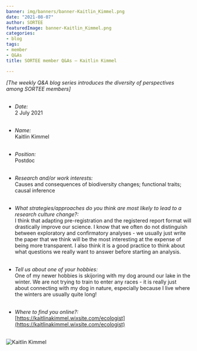 ```yaml
---
banner: img/banners/banner-Kaitlin_Kimmel.png
date: "2021-08-07"
author: SORTEE
featuredImage: banner-Kaitlin_Kimmel.png
categories:
- blog
tags:
- member
- Q&As
title: SORTEE member Q&As – Kaitlin Kimmel

---
```


*[The weekly Q&A blog series introduces the diversity of perspectives among SORTEE members]*    
&nbsp;
&nbsp;

   * _Date:_   
2 July 2021   
&nbsp;

   * _Name:_   
Kaitlin Kimmel   
&nbsp;

   * _Position:_   
Postdoc   
&nbsp;

   * _Research and/or work interests:_   
Causes and consequences of biodiversity changes; functional traits; causal inference   
&nbsp;

   * _What strategies/approaches do you think are most likely to lead to a research culture change?:_   
I think that adapting pre-registration and the registered report format will drastically improve our science. I know that we often do not distinguish between exploratory and confirmatory analyses - we usually just write the paper that we think will be the most interesting at the expense of being more transparent. I also think it is a good practice to think about what questions we really want to answer before starting an analysis.  
&nbsp;

   * _Tell us about one of your hobbies:_   
One of my newer hobbies is skijoring with my dog around our lake in the winter. We are not trying to train to enter any races - it is really just about connecting with my dog in nature, especially because I live where the winters are usually quite long!   
&nbsp;

   * _Where to find you online?:_   
[https://kaitlinakimmel.wixsite.com/ecologist](https://kaitlinakimmel.wixsite.com/ecologist)   
&nbsp;

![Kaitlin Kimmel](blog/2021-08-07-2021_sortee_member_kaitlin_kimmel/banner-Kaitlin_Kimmel.png)    